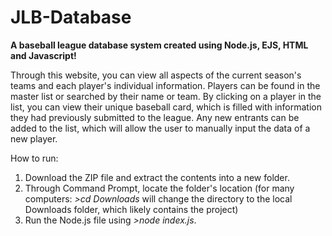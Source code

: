 # JLB-Database
**A baseball league database system created using Node.js, EJS, HTML and Javascript!**

Through this website, you can view all aspects of the current season's teams and each player's individual information. Players can be found in the master list or searched by their name or team. By clicking on a player in the list, you can view their unique baseball card, which is filled with information they had previously submitted to the league. Any new entrants can be added to the list, which will allow the user to manually input the data of a new player.

How to run:
1. Download the ZIP file and extract the contents into a new folder.
2. Through Command Prompt, locate the folder's location (for many computers: _>cd Downloads_ will change the directory to the local Downloads folder, which likely contains the project)
3. Run the Node.js file using _>node index.js_.
